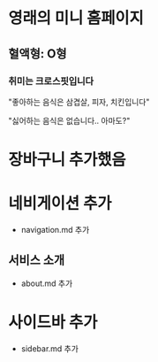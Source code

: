 # 영래의 미니 홈페이지

## 혈액형: O형

### 취미는 크로스핏입니다

"좋아하는 음식은 삼겹살, 피자, 치킨입니다"

"싫어하는 음식은 없습니다.. 아마도?"

# 장바구니 추가했음

# 네비게이션 추가
- navigation.md 추가

## 서비스 소개
- about.md 추가

# 사이드바 추가
- sidebar.md 추가